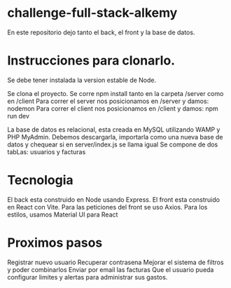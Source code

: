# challenge-full-stack-alkemy
En este repositorio dejo tanto el back, el front y la base de datos. 

# Instrucciones para clonarlo.
Se debe tener instalada la version estable de Node. 

Se clona el proyecto.
Se corre npm install tanto en la carpeta /server como en /client
Para correr el server nos posicionamos en /server y damos: nodemon
Para correr el client nos posicionamos en /client y damos: npm run dev

La base de datos es relacional, esta creada en MySQL utilizando WAMP y PHP MyAdmin.
Debemos descargarla, importarla como una nueva base de datos y chequear si en server/index.js se llama igual
Se compone de dos tabLas: usuarios y facturas

# Tecnologia
El back esta construido en Node usando Express.
El front esta construido en React con Vite. 
Para las peticiones del front se uso Axios.
Para los estilos, usamos Material UI para React

# Proximos pasos
Registrar nuevo usuario
Recuperar contrasena
Mejorar el sistema de filtros y poder combinarlos
Enviar por email las facturas
Que el usuario pueda configurar limites y alertas para administrar sus gastos.

